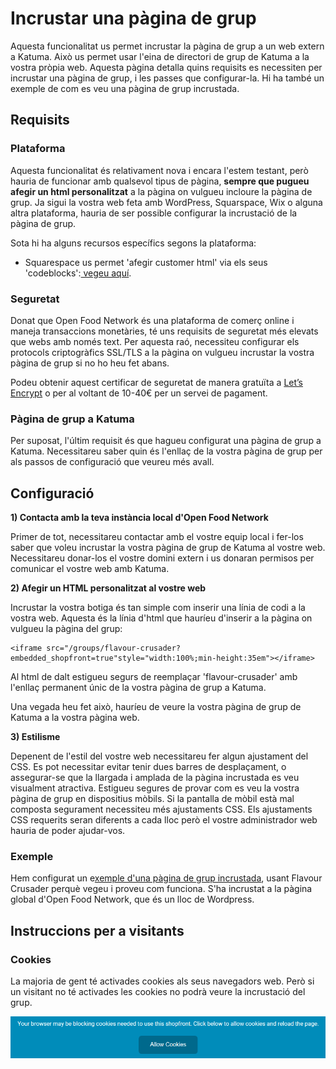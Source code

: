 # Incrustar una pàgina de grup

Aquesta funcionalitat us permet incrustar la pàgina de grup a un web extern a Katuma. Això us permet usar l'eina de directori de grup de Katuma a la vostra pròpia web. Aquesta pàgina detalla quins requisits es necessiten per incrustar una pàgina de grup, i les passes que configurar-la. Hi ha també un exemple de com es veu una pàgina de grup incrustada. 

## Requisits

### Plataforma

Aquesta funcionalitat és relativament nova i encara l'estem testant, però hauria de funcionar amb qualsevol tipus de pàgina, **sempre que pugueu afegir un html personalitzat** a la pàgina on vulgueu incloure la pàgina de grup.  Ja sigui la vostra web feta amb WordPress, Squarspace, Wix o alguna altra plataforma, hauria de ser possible configurar la incrustació de la pàgina de grup.

Sota hi ha alguns recursos específics segons la plataforma: 

* Squarespace us permet 'afegir customer html' via els seus 'codeblocks':[ vegeu aquí](https://support.squarespace.com/hc/en-us/articles/206543167).

### Seguretat

Donat que Open Food Network és una plataforma de comerç online i maneja transaccions monetàries, té uns requisits de seguretat més elevats que webs amb només text. Per aquesta raó, necessiteu configurar els protocols criptogràfics SSL/TLS a la pàgina on vulgueu incrustar la vostra pàgina de grup si no ho heu fet abans. 

Podeu obtenir aquest certificar de seguretat de manera gratuïta a [Let’s Encrypt](https://letsencrypt.org/) o per al voltant de 10-40€ per un servei de pagament. 

### Pàgina de grup a Katuma

Per suposat, l'últim requisit és que hagueu configurat una pàgina de grup a Katuma. Necessitareu saber quin és l'enllaç de la vostra pàgina de grup per als passos de configuració que veureu més avall. 

## Configuració

**1\) Contacta amb la teva instància local d'Open Food Network** 

Primer de tot, necessitareu contactar amb el vostre equip local i fer-los saber que voleu incrustar la vostra pàgina de grup de Katuma al vostre web. Necessitareu donar-los el vostre domini extern i us donaran permisos per comunicar el vostre web amb Katuma.

**2\) Afegir un HTML personalitzat al vostre web**

Incrustar la vostra botiga és tan simple com inserir una línia de codi a la vostra web. Aquesta és la línia d'html que hauríeu d'inserir a la pàgina on vulgueu la pàgina del grup: 

```text
<iframe src="/groups/flavour-crusader?embedded_shopfront=true"style="width:100%;min-height:35em"></iframe>
```

Al html de dalt estigueu segurs de reemplaçar 'flavour-crusader' amb l'enllaç permanent únic de la vostra pàgina de grup a Katuma. 

Una vegada heu fet això, hauríeu de veure la vostra pàgina de grup de Katuma a la vostra pàgina web.  

**3\) Estilisme**

Depenent de l'estil del vostre web necessitareu fer algun ajustament del CSS. Es pot necessitar evitar tenir dues barres de desplaçament, o assegurar-se que la llargada i amplada de la pàgina incrustada es veu visualment atractiva. Estigueu segures de provar com es veu la vostra pàgina de grup en dispositius mòbils. Si la pantalla de mòbil està mal composta segurament necessiteu més ajustaments CSS. Els ajustaments CSS requerits seran diferents a cada lloc però el vostre administrador web hauria de poder ajudar-vos. 

### Exemple

Hem configurat un e[xemple d'una pàgina de grup incrustada](https://openfoodnetwork.org/user-guide/advanced-features/demo-embedded-group/), usant Flavour Crusader perquè vegeu i proveu com funciona. S'ha incrustat a la pàgina global d'Open Food Network, que és un lloc de Wordpress.

## Instruccions per a visitants

### Cookies

La majoria de gent té activades cookies als seus navegadors web. Però si un visitant no té activades les cookies no podrà veure la incrustació del grup. 

![](../../.gitbook/assets/imatge%20%2853%29.png)

